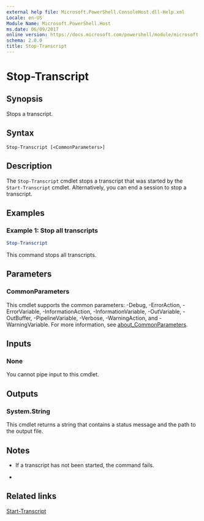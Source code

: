 ```yaml
---
external help file: Microsoft.PowerShell.ConsoleHost.dll-Help.xml
Locale: en-US
Module Name: Microsoft.PowerShell.Host
ms.date: 06/09/2017
online version: https://docs.microsoft.com/powershell/module/microsoft.powershell.host/stop-transcript?view=powershell-7.1&WT.mc_id=ps-gethelp
schema: 2.0.0
title: Stop-Transcript
---
```

# Stop-Transcript

## Synopsis
Stops a transcript.

## Syntax

```
Stop-Transcript [<CommonParameters>]
```

## Description

The `Stop-Transcript` cmdlet stops a transcript that was started by the `Start-Transcript` cmdlet.
Alternatively, you can end a session to stop a transcript.

## Examples

### Example 1: Stop all transcripts

```powershell
Stop-Transcript
```

This command stops all transcripts.

## Parameters

### CommonParameters

This cmdlet supports the common parameters: -Debug, -ErrorAction, -ErrorVariable, -InformationAction, -InformationVariable, -OutVariable, -OutBuffer, -PipelineVariable, -Verbose, -WarningAction, and -WarningVariable. For more information, see [about_CommonParameters](https://go.microsoft.com/fwlink/?LinkID=113216).

## Inputs

### None

You cannot pipe input to this cmdlet.

## Outputs

### System.String

This cmdlet returns a string that contains a status message and the path to the output file.

## Notes

* If a transcript has not been started, the command fails.

*

## Related links

[Start-Transcript](Start-Transcript.md)

